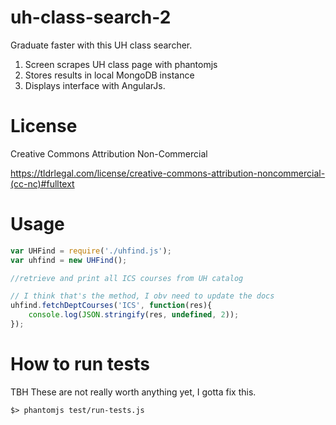 uh-class-search-2
=================

Graduate faster with this UH class searcher. 

1. Screen scrapes UH class page with phantomjs
2. Stores results in local MongoDB instance
3. Displays interface with AngularJs.


# License 
Creative Commons Attribution Non-Commercial

https://tldrlegal.com/license/creative-commons-attribution-noncommercial-(cc-nc)#fulltext

# Usage

```javascript
var UHFind = require('./uhfind.js');
var uhfind = new UHFind();

//retrieve and print all ICS courses from UH catalog

// I think that's the method, I obv need to update the docs
uhfind.fetchDeptCourses('ICS', function(res){
	console.log(JSON.stringify(res, undefined, 2));
});
```


# How to run tests
TBH These are not really worth anything yet, I gotta fix this.
```shell
$> phantomjs test/run-tests.js
```
